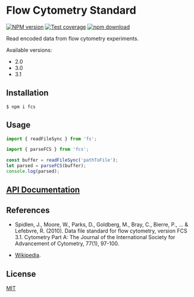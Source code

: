 # Flow Cytometry Standard

[![NPM version][npm-image]][npm-url]
[![Test coverage][codecov-image]][codecov-url]
[![npm download][download-image]][download-url]

Read encoded data from flow cytometry experiments.

Available versions:
- 2.0
- 3.0
- 3.1

## Installation

`$ npm i fcs`

## Usage

```js
import { readFileSync } from 'fs';

import { parseFCS } from 'fcs';

const buffer = readFileSync('pathToFile');
let parsed = parseFCS(buffer);
console.log(parsed);
```

## [API Documentation](https://cheminfo.github.io/fcs/)

## References
* Spidlen, J., Moore, W., Parks, D., Goldberg, M., Bray, C., Bierre, P., ... & Lefebvre, R. (2010). Data file standard for flow cytometry, version FCS 3.1. Cytometry Part A: The Journal of the International Society for Advancement of Cytometry, 77(1), 97-100.

* [Wikipedia](https://en.wikipedia.org/wiki/Flow_Cytometry_Standard).

## License

[MIT](./LICENSE)

[npm-image]: https://img.shields.io/npm/v/fcs.svg
[npm-url]: https://www.npmjs.com/package/fcs
[ci-image]: https://github.com/cheminfo/fcs/workflows/Node.js%20CI/badge.svg?branch=master
[ci-url]: https://github.com/cheminfo/fcs/actions?query=workflow%3A%22Node.js+CI%22
[codecov-image]: https://img.shields.io/codecov/c/github/cheminfo/fcs.svg
[codecov-url]: https://codecov.io/gh/cheminfo/fcs
[download-image]: https://img.shields.io/npm/dm/fcs.svg
[download-url]: https://www.npmjs.com/package/fcs
